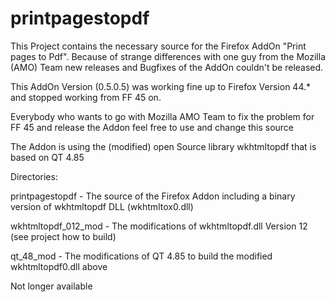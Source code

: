 # printpagestopdf
This Project contains the necessary source for the Firefox AddOn "Print pages to Pdf". Because of strange differences with one guy from the Mozilla (AMO) Team new releases and Bugfixes of the AddOn couldn't be released.

This AddOn Version (0.5.0.5) was working fine up to Firefox Version 44.* and stopped working from FF 45 on.

Everybody who wants to go with Mozilla AMO Team to fix the problem for FF 45 and release the Addon feel free to use and change this source

The Addon is using the (modified) open Source library wkhtmltopdf that is based on QT 4.85

Directories:

printpagestopdf - The source of the Firefox Addon including a binary version of wkhtmltopdf DLL (wkhtmltox0.dll)

wkhtmltopdf_012_mod - The modifications of wkhtmltopdf.dll Version 12 (see project how to build)

qt_48_mod - The modifications of QT 4.85 to build the modified wkhtmltopdf0.dll above

Not longer available
